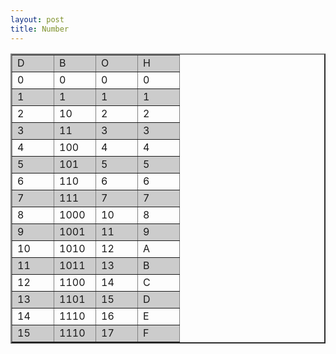 ```yaml
---
layout: post
title: Number
---
```


<table border="2">
<tr bgcolor="#cccccc">
<td width="50px">D</td> <td width="50px">B</td> <td width="50px">O</td> <td width="50px">H</td>
</tr>
<tr>
<td>0</td> <td>0</td> <td>0</td> <td>0</td>
</tr>
<tr bgcolor="#cccccc">
<td>1</td> <td>1</td> <td>1</td> <td>1</td>
</tr>
<tr>
<td>2</td> <td>10</td> <td>2</td> <td>2</td>
</tr>
<tr bgcolor="#cccccc">
<td>3</td> <td>11</td> <td>3</td> <td>3</td>
</tr>
<tr>
<td>4</td> <td>100</td> <td>4</td> <td>4</td>
</tr>
<tr bgcolor="#cccccc">
<td>5</td> <td>101</td> <td>5</td> <td>5</td>
</tr>
<tr>
<td>6</td> <td>110</td> <td>6</td> <td>6</td>
</tr>
<tr bgcolor="#cccccc">
<td>7</td> <td>111</td> <td>7</td> <td>7</td>
</tr>
<tr>
<td>8</td> <td>1000</td> <td>10</td> <td>8</td>
</tr>
<tr bgcolor="#cccccc">
<td>9</td> <td>1001</td> <td>11</td> <td>9</td>
</tr>
<tr>
<td>10</td> <td>1010</td> <td>12</td> <td>A</td>
</tr>
<tr bgcolor="#cccccc">
<td>11</td> <td>1011</td> <td>13</td> <td>B</td>
</tr>
<tr>
<td>12</td> <td>1100</td> <td>14</td> <td>C</td>
</tr>
<tr bgcolor="#cccccc">
<td>13</td> <td>1101</td> <td>15</td> <td>D</td>
</tr>
<tr>
<td>14</td> <td>1110</td> <td>16</td> <td>E</td>
</tr>
 <tr bgcolor="#cccccc">
<td>15</td> <td>1110</td> <td>17</td> <td>F</td>
</tr>
</table>
